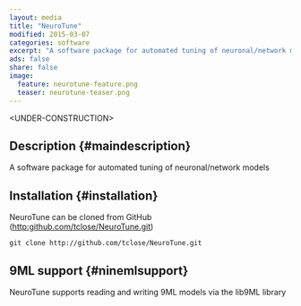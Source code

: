 ```yaml
---
layout: media
title: "NeuroTune"
modified: 2015-03-07
categories: software
excerpt: "A software package for automated tuning of neuronal/network models"
ads: false
share: false
image:
  feature: neurotune-feature.png
  teaser: neurotune-teaser.png
---
```


<span color="red">&lt;UNDER-CONSTRUCTION&gt;</span>

## Description {#maindescription}

A software package for automated tuning of neuronal/network models

## Installation {#installation}

NeuroTune can be cloned from GitHub ([http:github.com/tclose/NeuroTune.git](http:github.com/tclose/NeuroTune.git))

```
git clone http://github.com/tclose/NeuroTune.git
```

## 9ML support {#ninemlsupport}

NeuroTune supports reading and writing 9ML models via the lib9ML library
